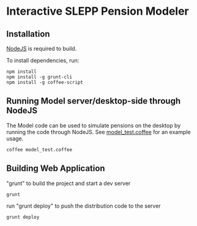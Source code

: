 # Interactive SLEPP Pension Modeler


## Installation

[NodeJS](http://nodejs.org/) is required to build.

To install dependencies, run:

```
npm install
npm install -g grunt-cli
npm install -g coffee-script
```

## Running Model server/desktop-side through NodeJS

The Model code can be used to simulate pensions on the desktop by running the code through NodeJS. See [model_test.coffee](https://github.com/UI-Research/pension-modeler/blob/master/test/model_test.coffee) for an example usage.

```
coffee model_test.coffee
```

## Building Web Application


"grunt" to build the project and start a dev server

```
grunt
```

run "grunt deploy" to push the distribution code to the server

```
grunt deploy
```